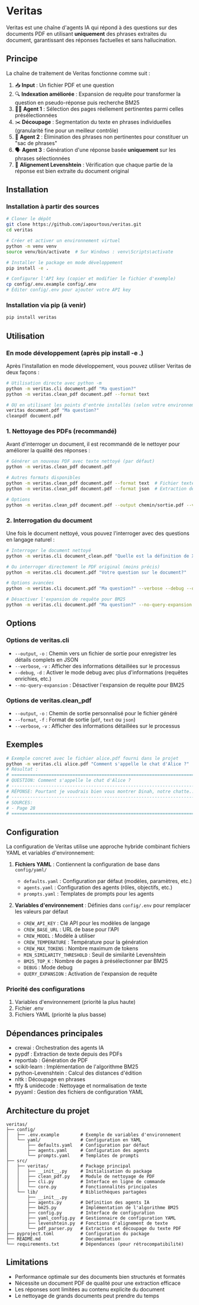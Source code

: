 # Veritas

Veritas est une chaîne d'agents IA qui répond à des questions sur des documents PDF en utilisant **uniquement** des phrases extraites du document, garantissant des réponses factuelles et sans hallucination.

## Principe

La chaîne de traitement de Veritas fonctionne comme suit :

1. 📥 **Input** : Un fichier PDF et une question
2. 🔍 **Indexation améliorée** : Expansion de requête pour transformer la question en pseudo-réponse puis recherche BM25
3. 🧑‍⚖️ **Agent 1** : Sélection des pages réellement pertinentes parmi celles présélectionnées
4. ✂️ **Découpage** : Segmentation du texte en phrases individuelles (granularité fine pour un meilleur contrôle)
5. 🚫 **Agent 2** : Élimination des phrases non pertinentes pour constituer un "sac de phrases"
6. 🗣️ **Agent 3** : Génération d'une réponse basée **uniquement** sur les phrases sélectionnées
7. 📐 **Alignement Levenshtein** : Vérification que chaque partie de la réponse est bien extraite du document original


## Installation

### Installation à partir des sources

```bash
# Cloner le dépôt
git clone https://github.com/iapourtous/veritas.git
cd veritas

# Créer et activer un environnement virtuel
python -m venv venv
source venv/bin/activate  # Sur Windows : venv\Scripts\activate

# Installer le package en mode développement
pip install -e .

# Configurer l'API key (copier et modifier le fichier d'exemple)
cp config/.env.example config/.env
# Éditer config/.env pour ajouter votre API key
```

### Installation via pip (à venir)

```bash
pip install veritas
```

## Utilisation

### En mode développement (après pip install -e .)

Après l'installation en mode développement, vous pouvez utiliser Veritas de deux façons :

```bash
# Utilisation directe avec python -m
python -m veritas.cli document.pdf "Ma question?"
python -m veritas.clean_pdf document.pdf --format text

# OU en utilisant les points d'entrée installés (selon votre environnement)
veritas document.pdf "Ma question?"
cleanpdf document.pdf
```

### 1. Nettoyage des PDFs (recommandé)

Avant d'interroger un document, il est recommandé de le nettoyer pour améliorer la qualité des réponses :

```bash
# Générer un nouveau PDF avec texte nettoyé (par défaut)
python -m veritas.clean_pdf document.pdf

# Autres formats disponibles
python -m veritas.clean_pdf document.pdf --format text  # Fichier texte
python -m veritas.clean_pdf document.pdf --format json  # Extraction de phrases en JSON

# Options
python -m veritas.clean_pdf document.pdf --output chemin/sortie.pdf --verbose
```

### 2. Interrogation du document

Une fois le document nettoyé, vous pouvez l'interroger avec des questions en langage naturel :

```bash
# Interroger le document nettoyé
python -m veritas.cli document_clean.pdf "Quelle est la définition de X dans ce document?"

# Ou interroger directement le PDF original (moins précis)
python -m veritas.cli document.pdf "Votre question sur le document?"

# Options avancées
python -m veritas.cli document.pdf "Ma question?" --verbose --debug --output rapport.json

# Désactiver l'expansion de requête pour BM25
python -m veritas.cli document.pdf "Ma question?" --no-query-expansion
```

## Options

### Options de veritas.cli

- `--output`, `-o` : Chemin vers un fichier de sortie pour enregistrer les détails complets en JSON
- `--verbose`, `-v` : Afficher des informations détaillées sur le processus
- `--debug`, `-d` : Activer le mode debug avec plus d'informations (requêtes enrichies, etc.)
- `--no-query-expansion` : Désactiver l'expansion de requête pour BM25

### Options de veritas.clean_pdf

- `--output`, `-o` : Chemin de sortie personnalisé pour le fichier généré
- `--format`, `-f` : Format de sortie (`pdf`, `text` ou `json`)
- `--verbose`, `-v` : Afficher des informations détaillées sur le processus

## Exemples

```bash
# Exemple concret avec le fichier alice.pdf fourni dans le projet
python -m veritas.cli alice.pdf "Comment s'appelle le chat d'Alice ?"
# Résultat :
# ================================================================================
# QUESTION: Comment s'appelle le chat d'Alice ?
# --------------------------------------------------------------------------------
# RÉPONSE: Pourtant je voudrais bien vous montrer Dinah, notre chatte..
# --------------------------------------------------------------------------------
# SOURCES:
# - Page 28
# ================================================================================

```

## Configuration

La configuration de Veritas utilise une approche hybride combinant fichiers YAML et variables d'environnement:

1. **Fichiers YAML** : Contiennent la configuration de base dans `config/yaml/`
   - `defaults.yaml` : Configuration par défaut (modèles, paramètres, etc.)
   - `agents.yaml` : Configuration des agents (rôles, objectifs, etc.)
   - `prompts.yaml` : Templates de prompts pour les agents

2. **Variables d'environnement** : Définies dans `config/.env` pour remplacer les valeurs par défaut
   - `CREW_API_KEY` : Clé API pour les modèles de langage
   - `CREW_BASE_URL` : URL de base pour l'API
   - `CREW_MODEL` : Modèle à utiliser
   - `CREW_TEMPERATURE` : Température pour la génération
   - `CREW_MAX_TOKENS` : Nombre maximum de tokens
   - `MIN_SIMILARITY_THRESHOLD` : Seuil de similarité Levenshtein
   - `BM25_TOP_K` : Nombre de pages à présélectionner par BM25
   - `DEBUG` : Mode debug
   - `QUERY_EXPANSION` : Activation de l'expansion de requête

### Priorité des configurations

1. Variables d'environnement (priorité la plus haute)
2. Fichier .env
3. Fichiers YAML (priorité la plus basse)

## Dépendances principales

- crewai : Orchestration des agents IA
- pypdf : Extraction de texte depuis des PDFs
- reportlab : Génération de PDF
- scikit-learn : Implémentation de l'algorithme BM25
- python-Levenshtein : Calcul des distances d'édition
- nltk : Découpage en phrases
- ftfy & unidecode : Nettoyage et normalisation de texte
- pyyaml : Gestion des fichiers de configuration YAML

## Architecture du projet

```
veritas/
├── config/
│   ├── .env.example        # Exemple de variables d'environnement
│   └── yaml/               # Configuration en YAML
│       ├── defaults.yaml   # Configuration par défaut
│       ├── agents.yaml     # Configuration des agents
│       └── prompts.yaml    # Templates de prompts
├── src/
│   ├── veritas/            # Package principal
│   │   ├── __init__.py     # Initialisation du package
│   │   ├── clean_pdf.py    # Module de nettoyage de PDF
│   │   ├── cli.py          # Interface en ligne de commande
│   │   └── core.py         # Fonctionnalités principales
│   └── lib/                # Bibliothèques partagées
│       ├── __init__.py
│       ├── agents.py       # Définition des agents IA
│       ├── bm25.py         # Implémentation de l'algorithme BM25
│       ├── config.py       # Interface de configuration
│       ├── yaml_config.py  # Gestionnaire de configuration YAML
│       ├── levenshtein.py  # Fonctions d'alignement de texte
│       └── pdf_parser.py   # Extraction et découpage du texte PDF
├── pyproject.toml          # Configuration du package
├── README.md               # Documentation
└── requirements.txt        # Dépendances (pour rétrocompatibilité)
```

## Limitations

- Performance optimale sur des documents bien structurés et formatés
- Nécessite un document PDF de qualité pour une extraction efficace
- Les réponses sont limitées au contenu explicite du document
- Le nettoyage de grands documents peut prendre du temps